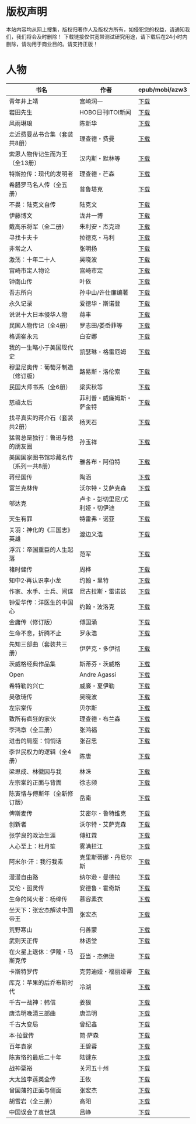 # 版权声明

本站内容均从网上搜集，版权归著作人及版权方所有，如侵犯您的权益，请通知我们，我们将会及时删除！ 下载链接仅供宽带测试研究用途，请下载后在24小时内删除，请勿用于商业目的。请支持正版！

# 人物

| 书名 | 作者 | epub/mobi/azw3 |
| --- | --- | --- |
| 青年井上靖 | 宫崎润一 | [下载](https://url89.ctfile.com/f/31084289-1375507408-d785fd?p=8866) |
| 岩田先生 | HOBO日刊ITOI新闻 | [下载](https://url89.ctfile.com/f/31084289-1375509361-e4316e?p=8866) |
| 风雨琳琅 | 陈新华 | [下载](https://url89.ctfile.com/f/31084289-1375509841-8c539e?p=8866) |
| 走近费曼丛书合集（套装共8册） | 理查德・费曼 | [下载](https://url89.ctfile.com/f/31084289-1375510048-990016?p=8866) |
| 索恩人物传记生而为王（全13册） | 汉内斯・默林等 | [下载](https://url89.ctfile.com/f/31084289-1375510228-5cec70?p=8866) |
| 特斯拉传：现代的发明者 | 理查德・芒森 | [下载](https://url89.ctfile.com/f/31084289-1375510540-98d20d?p=8866) |
| 希腊罗马名人传（全五册） | 普鲁塔克 | [下载](https://url89.ctfile.com/f/31084289-1375510543-383b0a?p=8866) |
| 不畏：陆克文自传 | 陆克文 | [下载](https://url89.ctfile.com/f/31084289-1375510705-549377?p=8866) |
| 伊藤博文 | 泷井一博 | [下载](https://url89.ctfile.com/f/31084289-1375510927-cdce2c?p=8866) |
| 戴高乐将军（全二册） | 朱利安・杰克逊 | [下载](https://url89.ctfile.com/f/31084289-1375513408-b5f76e?p=8866) |
| 寻找卡夫卡 | 拉德克・马利 | [下载](https://url89.ctfile.com/f/31084289-1375513639-141090?p=8866) |
| 非常之人 | 张明扬 | [下载](https://url89.ctfile.com/f/31084289-1356999418-3ae058?p=8866) |
| 激荡：十年二十人 | 吴晓波 | [下载](https://url89.ctfile.com/f/31084289-1357053586-fc8ad3?p=8866) |
| 宫崎市定人物论 | 宫崎市定 | [下载](https://url89.ctfile.com/f/31084289-1357050928-2049de?p=8866) |
| 钟南山传 | 叶依 | [下载](https://url89.ctfile.com/f/31084289-1357049332-254452?p=8866) |
| 吾志所向 | 孙中山/许仕廉编著  | [下载](https://url89.ctfile.com/f/31084289-1357048690-7bdaa7?p=8866) |
| 永久记录 | 爱德华・斯诺登 | [下载](https://url89.ctfile.com/f/31084289-1357046221-17fc18?p=8866) |
| 说说十大日本侵华人物 | 蒋丰 | [下载](https://url89.ctfile.com/f/31084289-1357045075-ebfb55?p=8866) |
| 民国人物传记（全4册） | 罗志田/娄岙菲等 | [下载](https://url89.ctfile.com/f/31084289-1357044847-db4f81?p=8866) |
| 格调崔永元 | 白安娜 | [下载](https://url89.ctfile.com/f/31084289-1357042573-8c69e3?p=8866) |
| 我的一生略小于美国现代史 | 凯瑟琳・格雷厄姆 | [下载](https://url89.ctfile.com/f/31084289-1357039954-7c2c91?p=8866) |
| 穆里尼奥传：葡萄牙制造（修订版） | 路易斯・洛伦索 | [下载](https://url89.ctfile.com/f/31084289-1357038871-d3b46d?p=8866) |
| 民国大师书系（全6册） | 梁实秋等 | [下载](https://url89.ctfile.com/f/31084289-1357035181-4cefe1?p=8866) |
| 慈禧太后 | 菲利普・威廉姆斯・萨金特 | [下载](https://url89.ctfile.com/f/31084289-1357034272-2fcee2?p=8866) |
| 找寻真实的蒋介石（套装共2册） | 杨天石 | [下载](https://url89.ctfile.com/f/31084289-1357033129-0da7f4?p=8866) |
| 猛兽总是独行：鲁迅与他的朋友圈 | 孙玉祥 | [下载](https://url89.ctfile.com/f/31084289-1357033105-83d7cd?p=8866) |
| 美国国家图书馆珍藏名传（系列一共8册） | 雅各布・阿伯特 | [下载](https://url89.ctfile.com/f/31084289-1357033111-1a7d11?p=8866) |
| 蒋经国传 | 陶涵 | [下载](https://url89.ctfile.com/f/31084289-1357032877-09a543?p=8866) |
| 富兰克林传 | 沃尔特・艾萨克森 | [下载](https://url89.ctfile.com/f/31084289-1357032865-b8d3f2?p=8866) |
| 邬达克 | 卢卡・彭切里尼/尤利娅・切伊迪 | [下载](https://url89.ctfile.com/f/31084289-1357031332-01319b?p=8866) |
| 天生有罪 | 特雷弗・诺亚 | [下载](https://url89.ctfile.com/f/31084289-1357031266-3e9d43?p=8866) |
| 关羽：神化的《三国志》英雄 | 渡边义浩 | [下载](https://url89.ctfile.com/f/31084289-1357028101-c928be?p=8866) |
| 浮沉：帝国重臣的人生起落 | 范军 | [下载](https://url89.ctfile.com/f/31084289-1357027960-c3f3a3?p=8866) |
| 褚时健传 | 周桦 | [下载](https://url89.ctfile.com/f/31084289-1357026889-fa3aca?p=8866) |
| 知中2·再认识李小龙 | 约翰・里特 | [下载](https://url89.ctfile.com/f/31084289-1357025305-200ba5?p=8866) |
| 作家、水手、士兵、间谍 | 尼古拉斯・雷诺兹 | [下载](https://url89.ctfile.com/f/31084289-1357024699-ca5c82?p=8866) |
| 钟爱华传：洋医生的中国心 | 约翰・波洛克 | [下载](https://url89.ctfile.com/f/31084289-1357023157-fd9cc5?p=8866) |
| 金庸传（修订版） | 傅国涌 | [下载](https://url89.ctfile.com/f/31084289-1357023109-66a0ea?p=8866) |
| 生命不息，折腾不止 | 罗永浩 | [下载](https://url89.ctfile.com/f/31084289-1357021867-a608cf?p=8866) |
| 先知三部曲（套装共三册） | 伊萨克・多伊彻 | [下载](https://url89.ctfile.com/f/31084289-1357019818-fab788?p=8866) |
| 茨威格经典作品集 | 斯蒂芬・茨威格 | [下载](https://url89.ctfile.com/f/31084289-1357019506-ec53cc?p=8866) |
| Open | Andre Agassi | [下载](https://url89.ctfile.com/f/31084289-1357019482-94cced?p=8866) |
| 希特勒的兴亡 | 威廉・夏伊勒 | [下载](https://url89.ctfile.com/f/31084289-1357019068-850edb?p=8866) |
| 吴敬琏传 | 吴晓波 | [下载](https://url89.ctfile.com/f/31084289-1357018321-53a373?p=8866) |
| 左宗棠传 | 贝尔斯 | [下载](https://url89.ctfile.com/f/31084289-1357017298-68c107?p=8866) |
| 致所有疯狂的家伙 | 理查德・布兰森 | [下载](https://url89.ctfile.com/f/31084289-1357016887-cde58c?p=8866) |
| 李鸿章（全三册） | 张鸿福 | [下载](https://url89.ctfile.com/f/31084289-1357015729-ed4ffc?p=8866) |
| 进击的局座：悄悄话 | 张召忠 | [下载](https://url89.ctfile.com/f/31084289-1357015573-4d5d3c?p=8866) |
| 李世民权力的逻辑（全4册） | 陈唐 | [下载](https://url89.ctfile.com/f/31084289-1357015375-ee641f?p=8866) |
| 梁思成、林徽因与我 | 林洙 | [下载](https://url89.ctfile.com/f/31084289-1357014934-8a35b4?p=8866) |
| 左宗棠的正面与背面 | 徐志频 | [下载](https://url89.ctfile.com/f/31084289-1357014202-e625fe?p=8866) |
| 陈寅恪与傅斯年（全新修订版） | 岳南 | [下载](https://url89.ctfile.com/f/31084289-1357014088-be1d2c?p=8866) |
| 俾斯麦传 | 艾密尔・鲁特维克 | [下载](https://url89.ctfile.com/f/31084289-1357013704-70c38a?p=8866) |
| 创新者 | 沃尔特・艾萨克森 | [下载](https://url89.ctfile.com/f/31084289-1357012477-89ebbb?p=8866) |
| 张学良的政治生涯 | 傅虹霖 | [下载](https://url89.ctfile.com/f/31084289-1357010866-54265b?p=8866) |
| 人心至上：杜月笙 | 雾满拦江 | [下载](https://url89.ctfile.com/f/31084289-1357009444-66c53e?p=8866) |
| 阿米尔·汗：我行我素 | 克里斯蒂娜・丹尼尔斯 | [下载](https://url89.ctfile.com/f/31084289-1357009441-d75778?p=8866) |
| 漫漫自由路 | 纳尔逊・曼德拉 | [下载](https://url89.ctfile.com/f/31084289-1357009420-a23ae5?p=8866) |
| 艾伦・图灵传 | 安德鲁・霍奇斯 | [下载](https://url89.ctfile.com/f/31084289-1357009402-9c2f8a?p=8866) |
| 生命的烤火者：杨绛传 | 慕容素衣 | [下载](https://url89.ctfile.com/f/31084289-1357009006-32c036?p=8866) |
| 坐天下：张宏杰解读中国帝王 | 张宏杰 | [下载](https://url89.ctfile.com/f/31084289-1357008220-b13b7f?p=8866) |
| 荒野寒山 | 何善蒙 | [下载](https://url89.ctfile.com/f/31084289-1357008076-ed2053?p=8866) |
| 武则天正传 | 林语堂 | [下载](https://url89.ctfile.com/f/31084289-1357007881-cf94f5?p=8866) |
| 在火星上退休：伊隆・马斯克传 | 亚当・杰佛逊  | [下载](https://url89.ctfile.com/f/31084289-1357007857-0842b9?p=8866) |
| 卡斯特罗传 | 克劳迪娅・福丽娅蒂 | [下载](https://url89.ctfile.com/f/31084289-1357007353-db4a05?p=8866) |
| 库克：苹果的后乔布斯时代 | 冷湖 | [下载](https://url89.ctfile.com/f/31084289-1357007350-4946e4?p=8866) |
| 千古一战神：韩信 | 姜狼 | [下载](https://url89.ctfile.com/f/31084289-1357007233-0e5888?p=8866) |
| 唐浩明晚清三部曲 | 唐浩明 | [下载](https://url89.ctfile.com/f/31084289-1357007041-55d2ec?p=8866) |
| 千古大变局 | 曾纪鑫 | [下载](https://url89.ctfile.com/f/31084289-1357006495-15b155?p=8866) |
| 本·拉登传 | 简·萨森 | [下载](https://url89.ctfile.com/f/31084289-1357006387-47e6ef?p=8866) |
| 百年袁家 | 王碧蓉 | [下载](https://url89.ctfile.com/f/31084289-1357006375-46b0fa?p=8866) |
| 陈寅恪的最后二十年 | 陆键东 | [下载](https://url89.ctfile.com/f/31084289-1357006321-90dcb0?p=8866) |
| 战神粟裕 | 关河五十州 | [下载](https://url89.ctfile.com/f/31084289-1357005613-29ad37?p=8866) |
| 大太监李莲英全传 | 王牧 | [下载](https://url89.ctfile.com/f/31084289-1357005160-ff696f?p=8866) |
| 曾国藩的正面与侧面 | 张宏杰 | [下载](https://url89.ctfile.com/f/31084289-1357004977-3d6193?p=8866) |
| 胡雪岩（全三册） | 高阳 | [下载](https://url89.ctfile.com/f/31084289-1357004719-be5079?p=8866) |
| 中国误会了袁世凯 | 吕峥 | [下载](https://url89.ctfile.com/f/31084289-1357004683-ae60b4?p=8866) |
